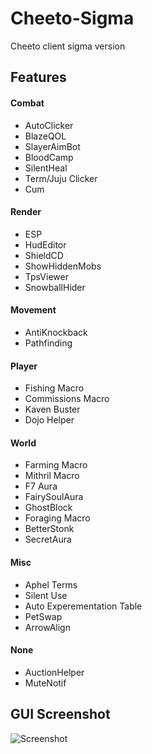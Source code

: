 # Cheeto-Sigma
Cheeto client sigma version

## Features

#### Combat
+ AutoClicker
+ BlazeQOL
+ SlayerAimBot
+ BloodCamp
+ SilentHeal
+ Term/Juju Clicker
+ Cum

#### Render
+ ESP
+ HudEditor
+ ShieldCD
+ ShowHiddenMobs
+ TpsViewer
+ SnowballHider

#### Movement
+ AntiKnockback
+ Pathfinding

#### Player
+ Fishing Macro
+ Commissions Macro
+ Kaven Buster
+ Dojo Helper

#### World
+ Farming Macro
+ Mithril Macro
+ F7 Aura
+ FairySoulAura
+ GhostBlock
+ Foraging Macro
+ BetterStonk
+ SecretAura

#### Misc
+ Aphel Terms
+ Silent Use
+ Auto Experementation Table
+ PetSwap
+ ArrowAlign

#### None
+ AuctionHelper
+ MuteNotif

## GUI Screenshot
![Screenshot](https://media.discordapp.net/attachments/972977075197739048/1019616928358203422/unknown.png)
